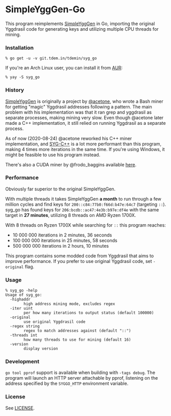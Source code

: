 # SimpleYggGen-Go

This program reimplements
[SimpleYggGen](https://notabug.org/acetone/SimpleYggGen-Bash) in Go, importing
the original Yggdrasil code for generating keys and utilizing multiple CPU
threads for mining.

### Installation

`% go get -u -v git.tdem.in/tdemin/syg_go`

If you're an Arch Linux user, you can install it from
[AUR](https://aur.archlinux.org/packages/syg_go/):

`% yay -S syg_go`

### History

[SimpleYggGen](https://notabug.org/acetone/SimpleYggGen-Bash) is originally a
project by [@acetone](https://notabug.org/acetone), who wrote a Bash miner for
getting "magic" Yggdrasil addresses following a pattern. The main problem with
his implementation was that it ran grep and yggdrasil as separate processes,
making mining very slow. Even though @acetone later made a C++ implementation,
it still relied on running Yggdrasil as a separate process.

As of now (2020-08-24) @acetone reworked his C++ miner implementation, and
[SYG-C++](https://notabug.org/acetone/SimpleYggGen-CPP) is a lot more performant
than this program, making 4 times more iterations in the same time. If you're
using Windows, it might be feasible to use his program instead.

There's also a CUDA miner by @frodo_baggins available
[here](https://notabug.org/frodo_buggins/ygg-brute).

### Performance

Obviously far superior to the original SimpleYggGen.

With multiple threads it takes SimpleYggGen **a month** to run through a few
million cycles and find keys for `200::c84:77b0:f66d:b47e:64c7` (targeting
`::`). syg_go has found keys for `206:bcdb::ac47:4e3b:b97e:df4e` with the same
target in **27 minutes**, utilizing 8 threads on AMD Ryzen 1700X.

With 8 threads on Ryzen 1700X while searching for `::` this program reaches:

* 10 000 000 iterations in 2 minutes, 36 seconds
* 100 000 000 iterations in 25 minutes, 58 seconds
* 500 000 000 iterations in 2 hours, 10 minutes

This program contains some modded code from Yggdrasil that aims to improve
performance. If you prefer to use original Yggdrasil code, set `-original`
flag.

### Usage

```
% syg_go -help
Usage of syg_go:
  -highaddr
        high address mining mode, excludes regex
  -iter uint
        per how many iterations to output status (default 100000)
  -original
        use original Yggdrasil code
  -regex string
        regex to match addresses against (default "::")
  -threads int
        how many threads to use for mining (default 16)
  -version
        display version
```

### Development

`go tool pprof` support is available when building with `-tags debug`. The
program will launch an HTTP server attachable by pprof, listening on the address
specified by the `SYGGO_HTTP` environment variable.

### License

See [LICENSE](LICENSE).
